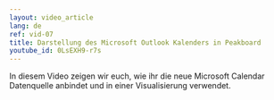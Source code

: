 ```yaml
---
layout: video_article
lang: de
ref: vid-07
title: Darstellung des Microsoft Outlook Kalenders in Peakboard
youtube_id: 0LsEXH9-r7s
---
```


In diesem Video zeigen wir euch, wie ihr die neue Microsoft Calendar Datenquelle anbindet und in einer Visualisierung verwendet.
